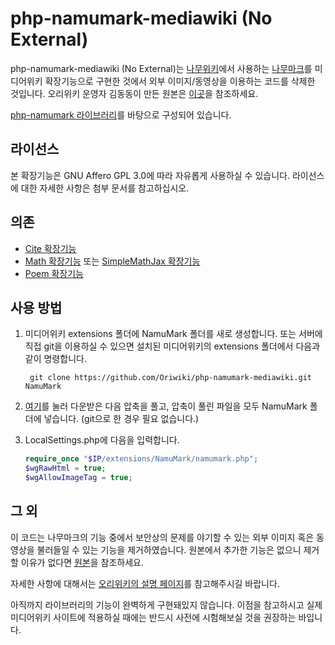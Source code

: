 # php-namumark-mediawiki (No External)
php-namumark-mediawiki (No External)는 [나무위키](https://namu.wiki)에서 사용하는 [나무마크](https://namu.wiki/w/%EB%82%98%EB%AC%B4%EC%9C%84%ED%82%A4:%ED%8E%B8%EC%A7%91%20%EB%8F%84%EC%9B%80%EB%A7%90)를 미디어위키 확장기능으로 구현한 것에서 외부 이미지/동영상을 이용하는 코드를 삭제한 것입니다. 오리위키 운영자 김동동이 만든 원본은 [이곳](https://github.com/Oriwiki/php-namumark-mediawiki/archive/master.zip)을 참조하세요.

[php-namumark 라이브러리](https://github.com/koreapyj/php-namumark)를 바탕으로 구성되어 있습니다.

## 라이선스
본 확장기능은 GNU Affero GPL 3.0에 따라 자유롭게 사용하실 수 있습니다. 라이선스에 대한 자세한 사항은 첨부 문서를 참고하십시오.

## 의존
* [Cite 확장기능](https://www.mediawiki.org/wiki/Extension:Cite)
* [Math 확장기능](https://www.mediawiki.org/wiki/Extension:Math) 또는 [SimpleMathJax 확장기능](https://www.mediawiki.org/wiki/Extension:SimpleMathJax)
* [Poem 확장기능](https://www.mediawiki.org/wiki/Extension:Poem)

## 사용 방법
1. 미디어위키 extensions 폴더에 NamuMark 폴더를 새로 생성합니다. 또는 서버에 직접 git을 이용하실 수 있으면 설치된 미디어위키의 extensions 폴더에서 다음과 같이 명령합니다.

		git clone https://github.com/Oriwiki/php-namumark-mediawiki.git NamuMark

1. [여기](https://github.com/Oriwiki/php-namumark-mediawiki/archive/master.zip)를 눌러 다운받은 다음 압축을 풀고, 압축이 풀린 파일을 모두 NamuMark 폴더에 넣습니다. (git으로 한 경우 필요 없습니다.)
1. LocalSettings.php에 다음을 입력합니다.

    ```php
    require_once "$IP/extensions/NamuMark/namumark.php";
    $wgRawHtml = true;
    $wgAllowImageTag = true;
    ```

	
## 그 외
이 코드는 나무마크의 기능 중에서 보안상의 문제를 야기할 수 있는 외부 이미지 혹은 동영상을 불러들일 수 있는 기능을 제거하였습니다. 원본에서 추가한 기능은 없으니 제거할 이유가 없다면 [원본](https://github.com/Oriwiki/php-namumark-mediawiki/archive/master.zip)을 참조하세요.

자세한 사항에 대해서는 [오리위키의 설명 페이지](http://oriwiki.net/%EB%8F%84%EC%9B%80%EB%A7%90:%EC%9C%84%ED%82%A4_%EB%AC%B8%EB%B2%95/%EB%82%98%EB%AC%B4%EB%A7%88%ED%81%AC)를 참고해주시길 바랍니다.

아직까지 라이브러리의 기능이 완벽하게 구현돼있지 않습니다. 이점을 참고하시고 실제 미디어위키 사이트에 적용하실 때에는 반드시 사전에 시험해보실 것을 권장하는 바입니다.

